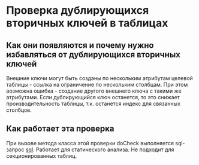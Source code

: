 # Проверка дублирующихся вторичных ключей в таблицах

## Как они появляются и почему нужно избавляться от дублирующихся вторичных ключей
Внешние ключи могут быть созданы по нескольким атрибутам целевой таблицы - ссылка на ограничение по нескольким столбцам. При этом возможна ошибка - создание другого внешнего ключа с такими же атрибутами. Если дублирующийся ключ останется, то это снижает производительность таблицы, т.к. останется индекс для связанных столбцов.

## Как работает эта проверка
При вызове метода класса этой проверки doCheck выполняется sql-запрос [sql](https://github.com/mfvanek/pg-index-health-sql/blob/master/sql/duplicated_foreign_keys.sql).
Работает для статического анализа.
Не подходит для секционированных таблиц.

